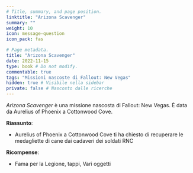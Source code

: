 ```yaml
---
# Title, summary, and page position.
linktitle: "Arizona Scavenger" 
summary: ""
weight: 10
icon: message-question
icon_pack: fas

# Page metadata.
title: "Arizona Scavenger"
date: 2022-11-15
type: book # Do not modify.
commentable: true
tags: "Missioni nascoste di Fallout: New Vegas"
hidden: true # Visibile nella sidebar
private: false # Nascosto dalle ricerche
---
```


<div class="fnv">


*Arizona Scavenger* è una missione nascosta di Fallout: New Vegas. È data da Aurelius of Phoenix a Cottonwood Cove.


**Riassunto**:
- Aurelius of Phoenix a Cottonwood Cove ti ha chiesto di recuperare le medagliette di cane dai cadaveri dei soldati RNC


**Ricompense**:
- Fama per la Legione, tappi, Vari oggetti


</div>


